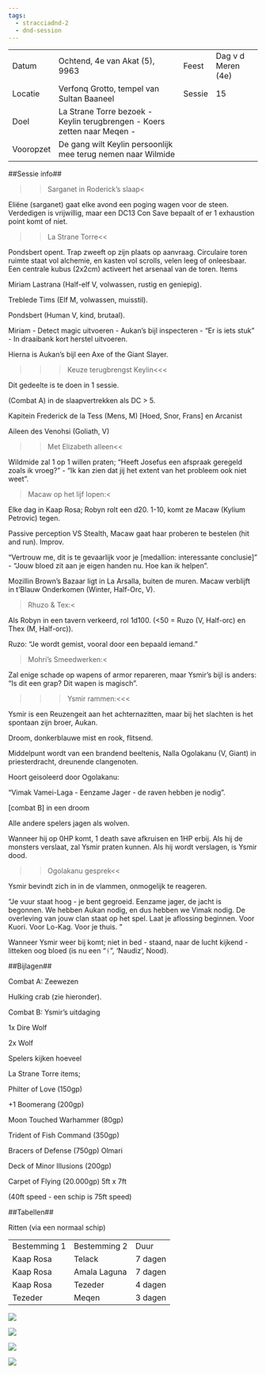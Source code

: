 ```yaml
---
tags:
  - stracciadnd-2
  - dnd-session
---
```

|           |                                                                          |        |                    |
| --------- | ------------------------------------------------------------------------ | ------ | ------------------ |
| Datum     | Ochtend, 4e van Akat (5), 9963                                           | Feest  | Dag v d Meren (4e) |
| Locatie   | Verfonq Grotto, tempel van Sultan Baaneel                                | Sessie | 15                 |
| Doel      | La Strane Torre bezoek - Keylin terugbrengen - Koers zetten naar Meqen - |        |                    |
| Vooropzet | De gang wilt Keylin persoonlijk mee terug nemen naar Wilmide             |        |                    |

  
  
  

##Sessie info##

>>Sarganet in Roderick’s slaap<

Eliëne (sarganet) gaat elke avond een poging wagen voor de steen. Verdedigen is vrijwillig, maar een DC13 Con Save bepaalt of er 1 exhaustion point komt of niet.

  

>>La Strane Torre<<

Pondsbert opent. Trap zweeft op zijn plaats op aanvraag. Circulaire toren ruimte staat vol alchemie, en kasten vol scrolls, velen leeg of onleesbaar. Een centrale kubus (2x2cm) activeert het arsenaal van de toren. Items

Miriam Lastrana (Half-elf V, volwassen, rustig en geniepig).

Treblede Tims (Elf M, volwassen, muisstil).

Pondsbert (Human V, kind, brutaal).

  

Miriam - Detect magic uitvoeren - Aukan’s bijl inspecteren - “Er is iets stuk” - In draaibank kort herstel uitvoeren.

Hierna is Aukan’s bijl een Axe of the Giant Slayer.

  

>>>Keuze terugbrengst Keylin<<<

Dit gedeelte is te doen in 1 sessie.

(Combat A) in de slaapvertrekken als DC > 5.

Kapitein Frederick de la Tess (Mens, M) [Hoed, Snor, Frans] en Arcanist

Aileen des Venohsi (Goliath, V)

  

>>Met Elizabeth alleen<<

Wildmide zal 1 op 1 willen praten; “Heeft Josefus een afspraak geregeld zoals ik vroeg?” - “Ik kan zien dat jij het extent van het probleem ook niet weet”.

  

>Macaw op het lijf lopen:<

Elke dag in Kaap Rosa; Robyn rolt een d20. 1-10, komt ze Macaw (Kylium Petrovic) tegen.

Passive perception VS Stealth, Macaw gaat haar proberen te bestelen (hit and run). Improv.

“Vertrouw me, dit is te gevaarlijk voor je [medallion: interessante conclusie]” - “Jouw bloed zit aan je eigen handen nu. Hoe kan ik helpen”.

Mozillin Brown’s Bazaar ligt in La Arsalla, buiten de muren. Macaw verblijft in t’Blauw Onderkomen (Winter, Half-Orc, V).

  

>Rhuzo & Tex:<

Als Robyn in een tavern verkeerd, rol 1d100. (<50 = Ruzo (V, Half-orc) en Thex (M, Half-orc)).

Ruzo: “Je wordt gemist, vooral door een bepaald iemand.”

  

>Mohri’s Smeedwerken:<

Zal enige schade op wapens of armor repareren, maar Ysmir’s bijl is anders: “Is dit een grap? Dit wapen is magisch”.

  

>>>Ysmir rammen:<<<

Ysmir is een Reuzengeit aan het achternazitten, maar bij het slachten is het spontaan zijn broer, Aukan.

Droom, donkerblauwe mist en rook, flitsend.

Middelpunt wordt van een brandend beeltenis, Nalla Ogolakanu (V, Giant) in priesterdracht, dreunende clangenoten. 

Hoort geisoleerd door Ogolakanu: 

“Vimak Vamei-Laga - Eenzame Jager - de raven hebben je nodig”.

  

[combat B] in een droom

Alle andere spelers jagen als wolven.

  

Wanneer hij op 0HP komt, 1 death save afkruisen en 1HP erbij. Als hij de monsters verslaat, zal Ysmir praten kunnen. Als hij wordt verslagen, is Ysmir dood.

  

>>Ogolakanu gesprek<<

Ysmir bevindt zich in in de vlammen, onmogelijk te reageren.

“Je vuur staat hoog - je bent gegroeid. Eenzame jager, de jacht is begonnen. We hebben Aukan nodig, en dus hebben we Vimak nodig. De overleving van jouw clan staat op het spel. Laat je aflossing beginnen. Voor Kuori. Voor Lo-Kag. Voor je thuis. ”

  

Wanneer Ysmir weer bij komt; niet in bed - staand, naar de lucht kijkend - litteken oog bloed (is nu een “ᚾ”, ‘Naudiz’, Nood).

  

##Bijlagen##

Combat A: Zeewezen

Hulking crab (zie hieronder).

  

Combat B: Ysmir’s uitdaging

1x Dire Wolf

2x Wolf

Spelers kijken hoeveel

  

La Strane Torre items;

Philter of Love (150gp)

+1 Boomerang (200gp)

Moon Touched Warhammer (80gp)

Trident of Fish Command (350gp)

Bracers of Defense (750gp) Olmari

Deck of Minor Illusions (200gp)

Carpet of Flying (20.000gp) 5ft x 7ft

(40ft speed - een schip is 75ft speed)

  

##Tabellen##

Ritten (via een normaal schip)

|   |   |   |
|---|---|---|
|Bestemming 1|Bestemming 2|Duur|
|Kaap Rosa|Telack|7 dagen|
|Kaap Rosa|Amala Laguna|7 dagen|
|Kaap Rosa|Tezeder|4 dagen|
|Tezeder|Meqen|3 dagen|

  
  

![](https://lh5.googleusercontent.com/KBxy3mT7qtpGW6ZB1TsVThQUmbG60T56P8dz8h4TdDe-9gpAI99fQbh0YHv7jzQZdk9l0AS3-Ybr51p03TQj9Pbkrkog6oeXo1UaBltDp2qV1jmf9ROLZWoiICjVo0fE5n8u-2F3Y3LTNOrnj66C)

  
  

![](https://lh3.googleusercontent.com/3ssy3ThYy06gmuGF4TE8L12zmOWgeyyWplI2alpqFniXmIJ3f7W054up6VZzdH1S61hRqqbjSz-ZzgbG7Iy9BdYZQ6RU1xzJrmjGlvcULkSxC8LytFNZGem-hwW0NtB_TWiZRAoeOOjv8zcKvezK)

![](https://lh4.googleusercontent.com/Ly8cwxg-ACsRcrF2UQIdEY2tkPwaUeuQ6Kx3dDul6EWhm69odrzc5bMrOXktVAmzVbvToQCI5U0hUvGQgul7Z3XoItnS_IbXIegPhL9yr6YBbTaK06EJfoM66Rq06jhOTBmGpzX8MjCjFCo0Dqf1)

![](https://lh4.googleusercontent.com/Ly8cwxg-ACsRcrF2UQIdEY2tkPwaUeuQ6Kx3dDul6EWhm69odrzc5bMrOXktVAmzVbvToQCI5U0hUvGQgul7Z3XoItnS_IbXIegPhL9yr6YBbTaK06EJfoM66Rq06jhOTBmGpzX8MjCjFCo0Dqf1)